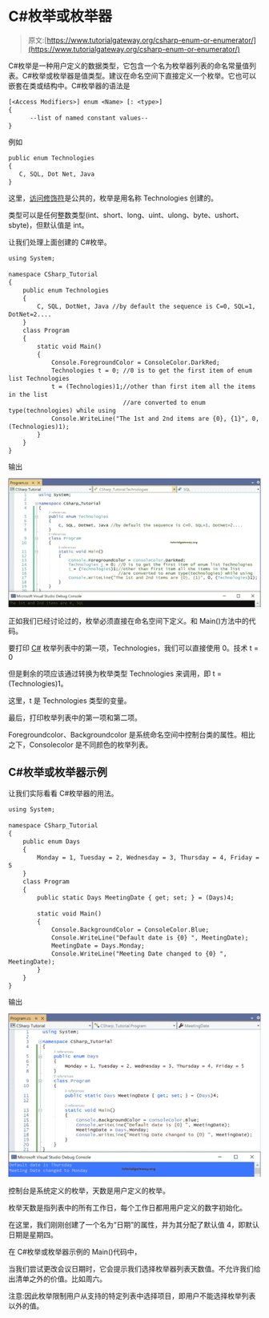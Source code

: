 # C#枚举或枚举器

> 原文:[https://www.tutorialgateway.org/csharp-enum-or-enumerator/](https://www.tutorialgateway.org/csharp-enum-or-enumerator/)

C#枚举是一种用户定义的数据类型，它包含一个名为枚举器列表的命名常量值列表。C#枚举或枚举器是值类型。建议在命名空间下直接定义一个枚举。它也可以嵌套在类或结构中。C#枚举器的语法是

```
[<Access Modifiers>] enum <Name> [: <type>]
{
      --list of named constant values--
}
```

例如

```
public enum Technologies
{
   C, SQL, Dot Net, Java
}
```

这里，[访问修饰符](https://www.tutorialgateway.org/csharp-access-modifiers/)是公共的，枚举是用名称 Technologies 创建的。

类型可以是任何整数类型(int、short、long、uint、ulong、byte、ushort、sbyte)，但默认值是 int。

让我们处理上面创建的 C#枚举。

```
using System;

namespace CSharp_Tutorial
{
    public enum Technologies
    {
        C, SQL, DotNet, Java //by default the sequence is C=0, SQL=1, DotNet=2....
    }
    class Program
    {
        static void Main()
        {
            Console.ForegroundColor = ConsoleColor.DarkRed;
            Technologies t = 0; //0 is to get the first item of enum list Technologies
            t = (Technologies)1;//other than first item all the items in the list 
                                //are converted to enum type(technologies) while using
            Console.WriteLine("The 1st and 2nd items are {0}, {1}", 0, (Technologies)1);
        }
    }
}

```

输出

![C# Enumerator 1](img/8d4ac9a6b2425f36c68a278f39f8faff.png)

正如我们已经讨论过的，枚举必须直接在命名空间下定义。和 Main()方法中的代码。

要打印 [C#](https://www.tutorialgateway.org/csharp-tutorial/) 枚举列表中的第一项，Technologies，我们可以直接使用 0。技术 t = 0

但是剩余的项应该通过转换为枚举类型 Technologies 来调用，即 t = (Technologies)1。

这里，t 是 Technologies 类型的变量。

最后，打印枚举列表中的第一项和第二项。

Foregroundcolor、Backgroundcolor 是系统命名空间中控制台类的属性。相比之下，Consolecolor 是不同颜色的枚举列表。

## C#枚举或枚举器示例

让我们实际看看 C#枚举器的用法。

```
using System;

namespace CSharp_Tutorial
{
    public enum Days
    {
        Monday = 1, Tuesday = 2, Wednesday = 3, Thursday = 4, Friday = 5
    }
    class Program
    {
        public static Days MeetingDate { get; set; } = (Days)4;

        static void Main()
        {
            Console.BackgroundColor = ConsoleColor.Blue;
            Console.WriteLine("Default date is {0} ", MeetingDate);
            MeetingDate = Days.Monday;
            Console.WriteLine("Meeting Date changed to {0} ", MeetingDate);
        }
    }
}
```

输出

![C# Enum 2](img/f07a5a4fb9881cb83d4866cb97d7da4c.png)

控制台是系统定义的枚举，天数是用户定义的枚举。

枚举天数是指列表中的所有工作日，每个工作日都用用户定义的数字初始化。

在这里，我们刚刚创建了一个名为“日期”的属性，并为其分配了默认值 4，即默认日期是星期四。

在 C#枚举或枚举器示例的 Main()代码中，

当我们尝试更改会议日期时，它会提示我们选择枚举器列表天数值。不允许我们给出清单之外的价值。比如周六。

注意:因此枚举限制用户从支持的特定列表中选择项目，即用户不能选择枚举列表以外的值。